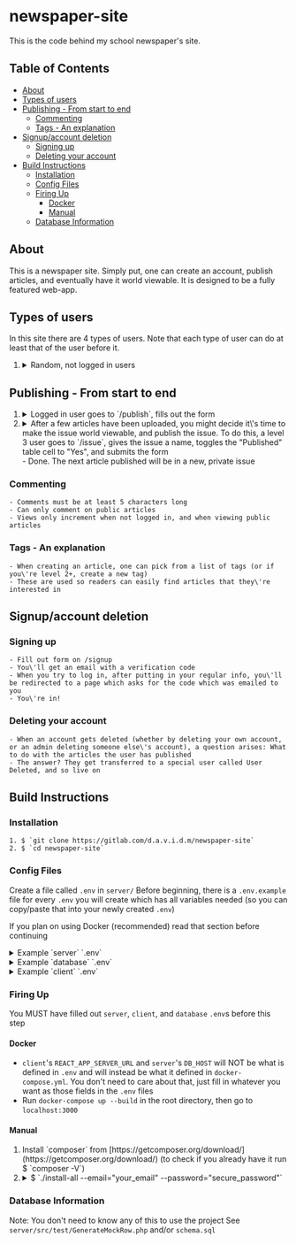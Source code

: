 # newspaper-site

This is the code behind my school newspaper\'s site.

## Table of Contents

<!-- vim-markdown-toc GFM -->

* [About](#about)
* [Types of users](#types-of-users)
* [Publishing - From start to end](#publishing---from-start-to-end)
  * [Commenting](#commenting)
  * [Tags - An explanation](#tags---an-explanation)
* [Signup/account deletion](#signupaccount-deletion)
  * [Signing up](#signing-up)
  * [Deleting your account](#deleting-your-account)
* [Build Instructions](#build-instructions)
  * [Installation](#installation)
  * [Config Files](#config-files)
  * [Firing Up](#firing-up)
    * [Docker](#docker)
    * [Manual](#manual)
  * [Database Information](#database-information)

<!-- vim-markdown-toc -->

## About
This is a newspaper site. Simply put, one can create an account, publish articles, and eventually have it world viewable. It is designed to be a fully featured web-app.


## Types of users
In this site there are 4 types of users. Note that each type of user can do at least that of the user before it.
<ol>
    <li>
      <details>
        <summary>Random, not logged in users</summary>
        
          - Can view all articles in world viewable issues
          - Can see basic info about all users (name, articles created, views)
          - Can view individual users\' profiles
        
    </li>
    <li>
      <details>
        <summary>Level 1 users</summary>
          
              - Can create articles
              - View all articles whether world-viewable or not
              - Delete their own articles
              - Edit their own articles <u>until it becomes world-viewable</u>
              - Delete their own account
              - Manage their own notification settings
              - Toggle their own two factor authentication
              - Change their own password
          
        </details>
    </li>
    <li>
      <details>
        <summary>Level 2 users</summary>
          
              - Can delete users less than themselves
              - Create other users of the same or lower level
              - Can add to the list of available tags one can give articles when publishing
          
      </details>
    </li>
    <li>
      <details>
        <summary>Level 3 users</summary>
          
              - Can make issues world-viewable
              - Give an issue a name (until it becomes world viewable)
              - Delete any article
              - Change the order articles display on the home page
              - Update an article\'s tags
              - Edit any article (even after it becomes world-viewable)
              - Edit the mission statement
              - Get notified whenever an article is published
          
      </details>
    </li>
</ol>

## Publishing - From start to end
<ol>
    <li>
        <details>
            <summary>Logged in user goes to `/publish`, fills out the form</summary>
            <p>
              An email goes out to all level 3 users who have notifications enabled that an article was created <br />
               At this point, even if the user who published it is level 1, they can edit it <br />
               At any point from here on the creator or level 3 users can delete it</p>
        </details>
    </li>
    <li>
        <details>
            <summary>After a few articles have been uploaded, you might decide it\'s time to make the issue world viewable, and publish the issue. To do this, a level 3 user goes to `/issue`, gives the issue a name, toggles the "Published" table cell to "Yes", and submits the form</summary>
            At this point, only level 3 users can edit the article, although both the owner and level 3s can still delete articles <br />The issue name is now permanent, and the issue cannot be set to private again
        </details>
    </li>
    - Done. The next article published will be in a new, private issue
</ol>

### Commenting

    - Comments must be at least 5 characters long
    - Can only comment on public articles 
    - Views only increment when not logged in, and when viewing public articles


### Tags - An explanation

    - When creating an article, one can pick from a list of tags (or if you\'re level 2+, create a new tag)
    - These are used so readers can easily find articles that they\'re interested in


## Signup/account deletion
### Signing up

    - Fill out form on /signup
    - You\'ll get an email with a verification code
    - When you try to log in, after putting in your regular info, you\'ll be redirected to a page which asks for the code which was emailed to you
    - You\'re in!


### Deleting your account

    - When an account gets deleted (whether by deleting your own account, or an admin deleting someone else\'s account), a question arises: What to do with the articles the user has published
    - The answer? They get transferred to a special user called User Deleted, and so live on


## Build Instructions

### Installation
    1. $ `git clone https://gitlab.com/d.a.v.i.d.m/newspaper-site`
    2. $ `cd newspaper-site`


### Config Files

Create a file called `.env` in `server/`
Before beginning, there is a `.env.example` file for every `.env` you will create which has all variables needed (so you can copy/paste that into your newly created `.env`)

If you plan on using Docker (recommended) read that section before continuing

<details>
  <summary>Example `server` `.env`</summary>
  <pre>
    DB_HOST="name_of_database_host" # likely "localhost"
    DB_PORT="port_the_db_is_on" # a common one is 3306
    DB_USER="db_username" # default might be "root"
    DB_PASS="strong_password" # default might be "root". Strongly suggested to change if in production
    DB_NAME="name_of_database" # database to use. Does not (and should not) exist before using this project

    EMAIL_ADDR="example@example.org" # used when sending any emails (such as 2 step auth, or after publishing an article)
    EMAIL_PASS="strong_password"
    EMAIL_HOST="smtp.gmail.com" # if using gmail. It might be smtp.domain.tld if you\'re not sure
    EMAIL_PORT="587" # port for sending secure messages (using ssl)
    EMAIL_NAME="Newspaper" # whatever you want users to see when looking at who sent them an email
    USER_EMAIL_HOST="gmail.com" # if you want to restrict users who sign up to a specific email provider. Use "*" to allow all email addresses

    URL_LENGTH="6" # minimum length of article urls (see /publish)

    test=0 # don\'t change unless you\'re contributing and have read CONTRIBUTING.md
    dev=0 # change to 1 if you are running in development (so can see errors)

    JWT_SECRET="extremely_secure_random_password" # this is what prevents random people from logging in as others. I recommend using a password generator
  </pre>
</details>

<details>
  <summary>Example `database` `.env`</summary>
    If these are changed, also change corresponding DB_ in server/.env
    <pre>
       MYSQL_DATABASE=eyestorm_newspaper_db
       MYSQL_PASSWORD=newpaper_password
       MYSQL_USER=eyestorm_newspaper
    </pre>
</details>

<details>
  <summary>Example `client` `.env`</summary>
    <pre>
      REACT_APP_SERVER_URL=http://localhost
    </pre>
</details>

### Firing Up

You MUST have filled out `server`, `client`, and `database` `.env`s before this step

#### Docker
  - `client`\'s `REACT_APP_SERVER_URL` and `server`\'s `DB_HOST` will NOT be what is defined in `.env` and will instead be what it defined in `docker-compose.yml`. You don\'t need to care about that, just fill in whatever you want as those fields in the `.env` files
  - Run `docker-compose up --build` in the root directory, then go to `localhost:3000`

#### Manual
  
<ol>
    <li>Install `composer` from [https://getcomposer.org/download/](https://getcomposer.org/download/) (to check if you already have it run $ `composer -V`)
    <li>
      <details>
        <summary>
          $ `./install-all --email="your_email" --password="secure_password"`
        </summary>
        
          <li>Note: If the script fails to run, you may need to adjust the shebang (first line in the file)
           to the output of $` which php`, or the path to whatever php version your webserver is running (possibly #!/usr/local/bin/php)
          </li>
          <li>To see options that can be passed in, run $ `./install-all -h` (in particular, if you want to have some prefilled data, add `--fill-db="true"`)
          - Installs npm modules needed for frontend
          - Uploads database schema to the database named in .env#DB_NAME
          - Creates an account with the username "admin" with the email and password passed in
        
    </li>
    - To run on localhost: $ `cd client/`, $ `npm start`, and start your webserver pointing at `server/public/`, then go to [http://localhost:3000](http://localhost:3000)
    - To run in production: $ `cd client/`, $ `npm run build`, copy the contents of `public/` and `server/` to your server. You may need to adjust `server/public/.htacess#Header set Access-Control-Allow-Origin`, to the url of your front-end site, and switch `client/src/index.tsx`\'s `localhost` to the url of your server
</ol>


### Database Information

Note: You don\'t need to know any of this to use the project
See `server/src/test/GenerateMockRow.php` and/or `schema.sql`
